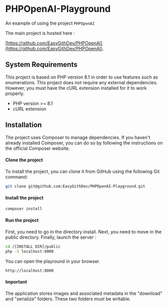 # PHPOpenAI-Playground
An example of using the project `PHPOpenAI`

The main project is hosted here :

[https://github.com/EasyGithDev/PHPOpenAI](https://github.com/EasyGithDev/PHPOpenAI).

## System Requirements

This project is based on PHP version 8.1 in order to use features such as enumerations. This project does not require any external dependencies. However, you must have the cURL extension installed for it to work properly.

- PHP version >= 8.1
- cURL extension

## Installation

The project uses Composer to manage dependencies. If you haven't already installed Composer, you can do so by following the instructions on the official Composer website.

#### Clone the project

To install the project, you can clone it from GitHub using the following Git command:

```bash
git clone git@github.com:EasyGithDev/PHPOpenAI-Playground.git
```

#### Install the project

```bash
composer install
```

#### Run the project

First, you need to go in the directory install.
Next, you need to move in the public directory.
Finally, launch the server :

```bash
cd /[INSTALL DIR]/public
php -S localhost:8000
```

You can open the playround in your browser.

```
http://localhost:8000
```

#### Important

The application stores images and associated metadata in the "download" and "serialize" folders. These two folders must be writable.